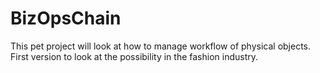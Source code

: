# BizOpsChain
This pet project will look at how to manage workflow of physical objects.  First version to look at the possibility in the fashion industry.

